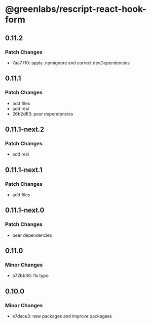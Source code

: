 # @greenlabs/rescript-react-hook-form

## 0.11.2

### Patch Changes

- 7aa77f0: apply .npmignore and correct devDependencies

## 0.11.1

### Patch Changes

- add files
- add resi
- 26b2d83: peer dependencies

## 0.11.1-next.2

### Patch Changes

- add resi

## 0.11.1-next.1

### Patch Changes

- add files

## 0.11.1-next.0

### Patch Changes

- peer dependencies

## 0.11.0

### Minor Changes

- a72bb30: fix typo

## 0.10.0

### Minor Changes

- e7dace3: new packages and improve packagaes
